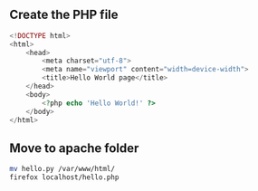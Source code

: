 ---
---

## Create the PHP file

```php
<!DOCTYPE html>
<html>
    <head>
        <meta charset="utf-8">
        <meta name="viewport" content="width=device-width">
        <title>Hello World page</title>
    </head>
    <body>
        <?php echo 'Hello World!' ?>
    </body>
</html>
```

## Move to apache folder

```bash
mv hello.py /var/www/html/
firefox localhost/hello.php
```
